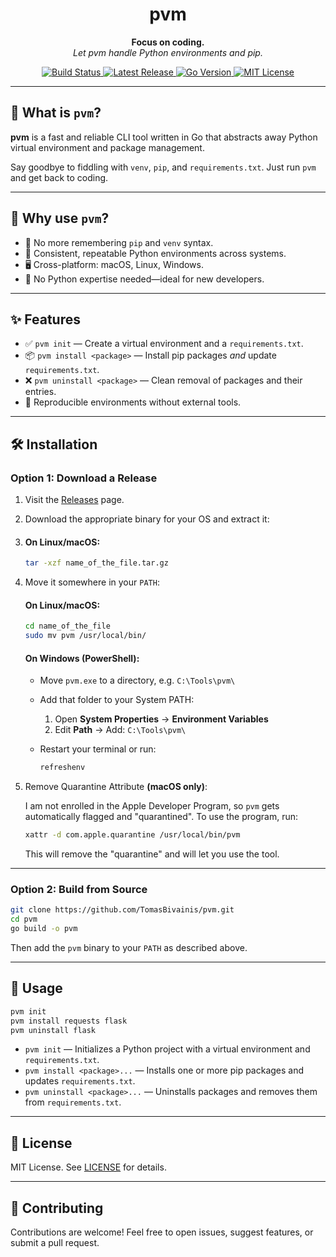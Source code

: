 <h1 align="center">
  pvm
</h1>

<p align="center">
  <strong>Focus on coding.</strong><br>
  <em>Let pvm handle Python environments and pip.</em>
</p>

<p align="center">
  <a href="https://github.com/TomasBivainis/pvm/actions/workflows/test.yml">
    <img src="https://github.com/TomasBivainis/pvm/actions/workflows/test.yml/badge.svg" alt="Build Status" />
  </a>
  <a href="https://img.shields.io/github/v/release/TomasBivainis/pvm">
    <img src="https://img.shields.io/github/v/release/TomasBivainis/pvm" alt="Latest Release" />
  </a>
  <a href="https://img.shields.io/github/go-mod/go-version/TomasBivainis/pvm">
    <img src="https://img.shields.io/github/go-mod/go-version/TomasBivainis/pvm" alt="Go Version" />
  </a>
  <a href="https://github.com/TomasBivainis/pvm/blob/main/LICENSE">
    <img src="https://img.shields.io/badge/license-MIT-blue.svg" alt="MIT License" />
  </a>
</p>

---

## 🚀 What is `pvm`?

**pvm** is a fast and reliable CLI tool written in Go that abstracts away Python virtual environment and package management.

Say goodbye to fiddling with `venv`, `pip`, and `requirements.txt`. Just run `pvm` and get back to coding.

---

## 🤔 Why use `pvm`?

- 🧠 No more remembering `pip` and `venv` syntax.
- 🔁 Consistent, repeatable Python environments across systems.
- 🖥️ Cross-platform: macOS, Linux, Windows.
- 👶 No Python expertise needed—ideal for new developers.

---

## ✨ Features

- ✅ `pvm init` — Create a virtual environment and a `requirements.txt`.
- 📦 `pvm install <package>` — Install pip packages _and_ update `requirements.txt`.
- ❌ `pvm uninstall <package>` — Clean removal of packages and their entries.
- 🔄 Reproducible environments without external tools.

---

## 🛠️ Installation

### Option 1: Download a Release

1. Visit the [Releases](https://github.com/TomasBivainis/pvm/releases) page.
2. Download the appropriate binary for your OS and extract it:
3. #### On Linux/macOS:

   ```sh
   tar -xzf name_of_the_file.tar.gz
   ```

4. Move it somewhere in your `PATH`:

   #### On Linux/macOS:

   ```sh
   cd name_of_the_file
   sudo mv pvm /usr/local/bin/
   ```

   #### On Windows (PowerShell):

   - Move `pvm.exe` to a directory, e.g. `C:\Tools\pvm\`
   - Add that folder to your System PATH:

     1. Open **System Properties** → **Environment Variables**
     2. Edit **Path** → Add: `C:\Tools\pvm\`

   - Restart your terminal or run:

     ```powershell
     refreshenv
     ```

5. Remove Quarantine Attribute **(macOS only)**:

   I am not enrolled in the Apple Developer Program, so `pvm` gets automatically flagged and "quarantined". To use the program, run:

   ```sh
   xattr -d com.apple.quarantine /usr/local/bin/pvm
   ```

   This will remove the "quarantine" and will let you use the tool.

---

### Option 2: Build from Source

```sh
git clone https://github.com/TomasBivainis/pvm.git
cd pvm
go build -o pvm
```

Then add the `pvm` binary to your `PATH` as described above.

---

## 🚦 Usage

```sh
pvm init
pvm install requests flask
pvm uninstall flask
```

- `pvm init` — Initializes a Python project with a virtual environment and `requirements.txt`.
- `pvm install <package>...` — Installs one or more pip packages and updates `requirements.txt`.
- `pvm uninstall <package>...` — Uninstalls packages and removes them from `requirements.txt`.

---

## 📄 License

MIT License. See [LICENSE](https://github.com/TomasBivainis/pvm/blob/main/LICENSE) for details.

---

## 🙌 Contributing

Contributions are welcome! Feel free to open issues, suggest features, or submit a pull request.
